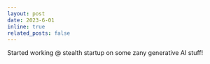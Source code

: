 ```yaml
---
layout: post
date: 2023-6-01
inline: true
related_posts: false
---
```


Started working @ stealth startup on some zany generative AI stuff!
